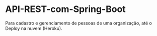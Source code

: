 # API-REST-com-Spring-Boot
Para cadastro e gerenciamento de pessoas de uma organização, até o Deploy na nuvem (Heroku). 
